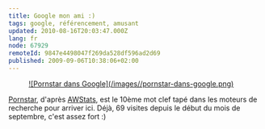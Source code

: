 ```yaml
---
title: Google mon ami :)
tags: google, référencement, amusant
updated: 2010-08-16T20:03:47.000Z
lang: fr
node: 67929
remoteId: 9847e4498047f269da528df596ad2d69
published: 2009-09-06T10:38:06+02:00
---
```

<figure class="object-center"><a href="/images/pornstar-dans-google.png">![Pornstar dans Google](/images//pornstar-dans-google.png)
</a></figure>


[Pornstar](/post/pornstar-or-potato), d'après [AWStats](/post/statistiques-web-avec-awstats-sous-ubuntu-en-mode-cgi), est le 10ème mot clef tapé dans les moteurs de recherche pour arriver ici. Déjà, 69 visites depuis le début du mois de septembre, c'est assez fort :)

